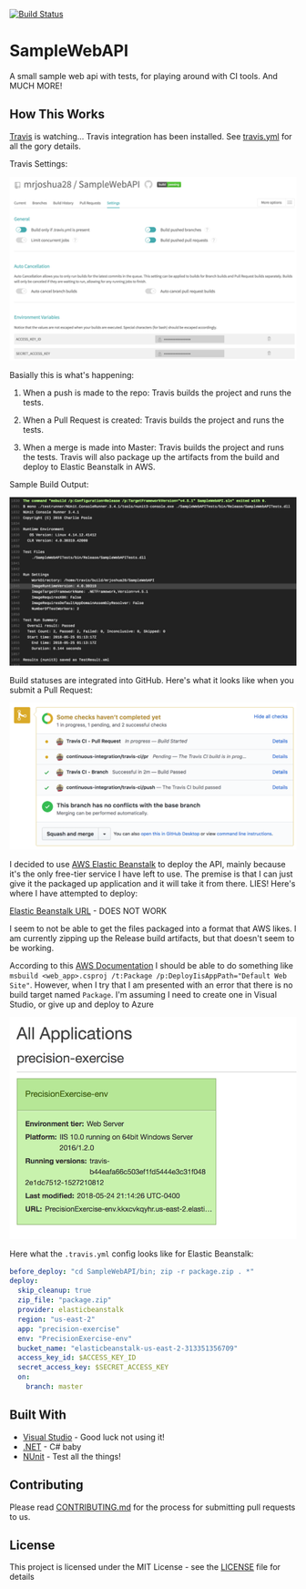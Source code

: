 [![Build Status](https://travis-ci.com/mrjoshua28/SampleWebAPI.svg?branch=master)](https://travis-ci.com/mrjoshua28/SampleWebAPI)

# SampleWebAPI

A small sample web api with tests, for playing around with CI tools. And MUCH MORE!

## How This Works

[Travis](https://www.travis-ci.com/) is watching... Travis integration has been installed. See [travis.yml](https://github.com/mrjoshua28/SampleWebAPI/blob/master/.travis.yml) for all the gory details.

Travis Settings:

![Travis Configuration](static/travis-settings.png)

Basially this is what's happening:

1. When a push is made to the repo: Travis builds the project and runs the tests.

2. When a Pull Request is created: Travis builds the project and runs the tests.

3. When a merge is made into Master: Travis builds the project and runs the tests. Travis will also package up the artifacts from the build and deploy to Elastic Beanstalk in AWS.

Sample Build Output:

![Travis Test Output](static/travis-test.png)

Build statuses are integrated into GitHub. Here's what it looks like when you submit a Pull Request:

![Build Status](static/merging.png)

I decided to use [AWS Elastic Beanstalk](https://aws.amazon.com/elasticbeanstalk/) to deploy the API, mainly because it's the only free-tier service I have left to use. The premise is that I can just give it the packaged up application and it will take it from there. LIES! Here's where I have attempted to deploy:

[Elastic Beanstalk URL](http://precisionexercise-env.kkxcvkqyhr.us-east-2.elasticbeanstalk.com/) - DOES NOT WORK

I seem to not be able to get the files packaged into a format that AWS likes. I am currently zipping up the Release build artifacts, but that doesn't seem to be working.

According to this [AWS Documentation](https://docs.aws.amazon.com/elasticbeanstalk/latest/dg/applications-sourcebundle.html#using-features.deployment.source.dotnet) I should be able to do something like `msbuild <web_app>.csproj /t:Package /p:DeployIisAppPath="Default Web Site"`. However, when I try that I am presented with an error that there is no build target named `Package`. I'm assuming I need to create one in Visual Studio, or give up and deploy to Azure

![Elastic Beanstalk Environment](static/aws-env.png)

Here what the `.travis.yml` config looks like for Elastic Beanstalk:

``` yaml
before_deploy: "cd SampleWebAPI/bin; zip -r package.zip . *"  
deploy:
  skip_cleanup: true
  zip_file: "package.zip"
  provider: elasticbeanstalk
  region: "us-east-2"  
  app: "precision-exercise"
  env: "PrecisionExercise-env"
  bucket_name: "elasticbeanstalk-us-east-2-313351356709"
  access_key_id: $ACCESS_KEY_ID
  secret_access_key: $SECRET_ACCESS_KEY
  on:
    branch: master
```

## Built With

* [Visual Studio](https://www.visualstudio.com/) - Good luck not using it!
* [.NET](https://www.microsoft.com/net/) - C# baby
* [NUnit](http://nunit.org/) - Test all the things!

## Contributing

Please read [CONTRIBUTING.md](https://github.com/mrjoshua28/SampleWebAPI/blob/master/CONTRIBUTING.md) for the process for submitting pull requests to us.

## License

This project is licensed under the MIT License - see the [LICENSE](LICENSE) file for details
 
